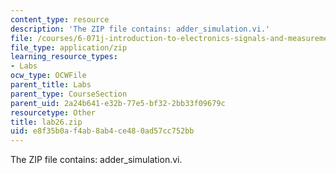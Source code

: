 ```yaml
---
content_type: resource
description: 'The ZIP file contains: adder_simulation.vi.'
file: /courses/6-071j-introduction-to-electronics-signals-and-measurement-spring-2006/e8f35b0af4ab8ab4ce480ad57cc752bb_lab26.zip
file_type: application/zip
learning_resource_types:
- Labs
ocw_type: OCWFile
parent_title: Labs
parent_type: CourseSection
parent_uid: 2a24b641-e32b-77e5-bf32-2bb33f09679c
resourcetype: Other
title: lab26.zip
uid: e8f35b0a-f4ab-8ab4-ce48-0ad57cc752bb
---
```

The ZIP file contains: adder_simulation.vi.